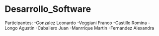 # Desarrollo_Software

Participantes:
-Gonzalez Leonardo
-Veggiani Franco
-Castillo Romina
-Longo Agustin
-Caballero Juan
-Manrrique Martin
-Fernandez Alexandra
